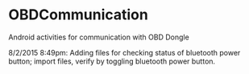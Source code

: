 # OBDCommunication
Android activities for communication with OBD Dongle 

8/2/2015 8:49pm:  Adding files for checking status of bluetooth power button; import files, verify by toggling bluetooth power button.
